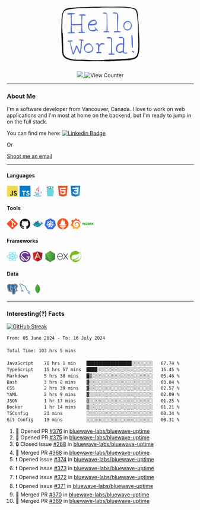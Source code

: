 <div align="center">
    <img src="./img/hello_world.webp" height="200px" width="">
    <div>
        <a href="https://www.linkedin.com/in/ajhollid">
            <img src="https://img.shields.io/badge/LinkedIn-blue"/>
        </a>
        <img src="https://komarev.com/ghpvc/?username=ajhollid&color=yellow" alt="View Counter">
    </div>
</div>

---

### About Me

I'm a software developer from Vancouver, Canada. I love to work on web applications and I'm most at home on the backend, but I'm ready to jump in on the full stack.

You can find me here: [![Linkedin Badge](https://img.shields.io/badge/-ajhollid-blue?style=flat&logo=Linkedin&logoColor=white)](https://www.linkedin.com/in/ajhollid)

Or

[Shoot me an email](mailto:ajhollid@gmail.com)

---

#### Languages

<div>
    <img src="./img/devicons/javascript-original.svg" width=30 height=30 alt="JavaScript">
    <img src="/img/devicons/typescript-original.svg" width=30 height=30 alt="TypeScript">
    <img src="./img/devicons/java-original.svg" width=30 height=30 alt="Java">
    <img src="./img/devicons/go-original.svg" width=30 height=30 alt="Golang">
    <img src="./img/devicons/html5-original.svg" width=30 height=30 alt="HTML 5">
    <img src="./img/devicons/css3-original.svg" width=30 height=30 alt="CSS 3">
</div>

#### Tools

<div>
    <img src="./img/devicons/git-original.svg" width=30 height=30 alt="Git">
    <img src="./img/devicons/github-original.svg" width=30 height=30 alt="Github">
    <img src="./img/devicons/docker-original.svg" width=30 
    height=30 alt="Docker">
    <img src="./img/devicons/kubernetes-original.svg" width=30 height=30 alt="K8">
    <img src="./img/devicons/prometheus-original.svg" width=30 height=30 alt="Prometheus">
    <img src="./img/devicons/grafana-original.svg" width=30 height=30 alt="Grafana">
    <img src="./img/devicons/nginx-original.svg" width=30 height=30 alt="Nginx">
</div>

#### Frameworks

<div>
    <img src="./img/devicons/react-original.svg" width=30 height=30 alt="React">
    <img src="./img/devicons/gatsby-original.svg" width=30 height=30 alt="Gatsby">
    <img src="./img/devicons/angularjs-original.svg" width=30 height=30 alt="AngularJS">
    <img src="./img/devicons/nodejs-original.svg" width=30 height=30 alt="NodeJS">
    <img src="./img/devicons/express-original.svg" width=30 height=30 alt="Express">
    <img src="./img/devicons/spring-original.svg" width=30 height=30 alt="Spring">
</div>

#### Data

<div>
    <img src="./img/devicons/postgresql-original.svg" width=30 height=30 alt="Postgresql">
    <img src="./img/devicons/mysql-original.svg" width=30 height=30 alt="Mysql">
    <img src="./img/devicons/mongodb-original.svg" width=30 height=30 alt="MongoDB">
</div>

---

### Interesting(?) Facts

[![GitHub Streak](http://github-readme-streak-stats.herokuapp.com?user=ajhollid)](https://git.io/streak-stats)

 <!--START_SECTION:waka-->

```txt
From: 05 June 2024 - To: 16 July 2024

Total Time: 103 hrs 5 mins

JavaScript    70 hrs 1 min    █████████████████░░░░░░░░   67.74 %
TypeScript    15 hrs 57 mins  ████░░░░░░░░░░░░░░░░░░░░░   15.45 %
Markdown      5 hrs 38 mins   █▒░░░░░░░░░░░░░░░░░░░░░░░   05.46 %
Bash          3 hrs 8 mins    ▓░░░░░░░░░░░░░░░░░░░░░░░░   03.04 %
CSS           2 hrs 39 mins   ▓░░░░░░░░░░░░░░░░░░░░░░░░   02.57 %
YAML          2 hrs 9 mins    ▓░░░░░░░░░░░░░░░░░░░░░░░░   02.09 %
JSON          1 hr 17 mins    ▒░░░░░░░░░░░░░░░░░░░░░░░░   01.25 %
Docker        1 hr 14 mins    ▒░░░░░░░░░░░░░░░░░░░░░░░░   01.21 %
TSConfig      21 mins         ░░░░░░░░░░░░░░░░░░░░░░░░░   00.34 %
Git Config    19 mins         ░░░░░░░░░░░░░░░░░░░░░░░░░   00.31 %
```

<!--END_SECTION:waka-->


<!--START_SECTION:activity-->
1. 💪 Opened PR [#376](https://github.com/bluewave-labs/bluewave-uptime/pull/376) in [bluewave-labs/bluewave-uptime](https://github.com/bluewave-labs/bluewave-uptime)
2. 💪 Opened PR [#375](https://github.com/bluewave-labs/bluewave-uptime/pull/375) in [bluewave-labs/bluewave-uptime](https://github.com/bluewave-labs/bluewave-uptime)
3. 🔒 Closed issue [#268](https://github.com/bluewave-labs/bluewave-uptime/issues/268) in [bluewave-labs/bluewave-uptime](https://github.com/bluewave-labs/bluewave-uptime)
4. 🎉 Merged PR [#368](https://github.com/bluewave-labs/bluewave-uptime/pull/368) in [bluewave-labs/bluewave-uptime](https://github.com/bluewave-labs/bluewave-uptime)
5. ❗ Opened issue [#374](https://github.com/bluewave-labs/bluewave-uptime/issues/374) in [bluewave-labs/bluewave-uptime](https://github.com/bluewave-labs/bluewave-uptime)
6. ❗ Opened issue [#373](https://github.com/bluewave-labs/bluewave-uptime/issues/373) in [bluewave-labs/bluewave-uptime](https://github.com/bluewave-labs/bluewave-uptime)
7. ❗ Opened issue [#372](https://github.com/bluewave-labs/bluewave-uptime/issues/372) in [bluewave-labs/bluewave-uptime](https://github.com/bluewave-labs/bluewave-uptime)
8. ❗ Opened issue [#371](https://github.com/bluewave-labs/bluewave-uptime/issues/371) in [bluewave-labs/bluewave-uptime](https://github.com/bluewave-labs/bluewave-uptime)
9. 🎉 Merged PR [#370](https://github.com/bluewave-labs/bluewave-uptime/pull/370) in [bluewave-labs/bluewave-uptime](https://github.com/bluewave-labs/bluewave-uptime)
10. 🎉 Merged PR [#369](https://github.com/bluewave-labs/bluewave-uptime/pull/369) in [bluewave-labs/bluewave-uptime](https://github.com/bluewave-labs/bluewave-uptime)
<!--END_SECTION:activity-->
